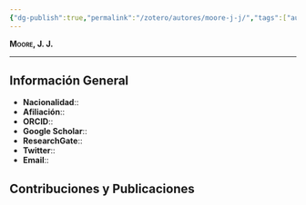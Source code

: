 ```yaml
---
{"dg-publish":true,"permalink":"/zotero/autores/moore-j-j/","tags":["autor","researcher"]}
---
```



<span style="font-variant:small-caps; font-weight: bold;"> Moore, J. J. </span>

---


## Información General

- **Nacionalidad**:: 
- **Afiliación**:: 
- **ORCID**:: 
- **Google Scholar**:: 
- **ResearchGate**:: 
- **Twitter**:: 
- **Email**::
  
## Contribuciones y Publicaciones





